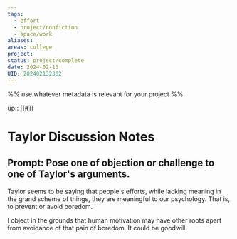 ```yaml
---
tags:
  - effort
  - project/nonfiction
  - space/work
aliases: 
areas: college
project: 
status: project/complete
date: 2024-02-13
UID: 202402132302
---
```


%%
use whatever metadata is relevant for your project
%%

up:: [[#]]

# Taylor Discussion Notes

## Prompt: Pose one of objection or challenge to one of Taylor's arguments.

Taylor seems to be saying that people's efforts, while lacking meaning in the grand scheme of things, they are meaningful to our psychology. That is, to prevent or avoid boredom.

I object in the grounds that human motivation may have other roots apart from avoidance of that pain of boredom. It could be goodwill.